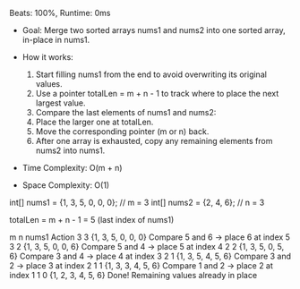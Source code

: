 ﻿Beats: 100%, Runtime: 0ms

- Goal:
	Merge two sorted arrays nums1 and nums2 into one sorted array, in-place in nums1.

- How it works:
	1. Start filling nums1 from the end to avoid overwriting its original values.
	2. Use a pointer totalLen = m + n - 1 to track where to place the next largest value.
	3. Compare the last elements of nums1 and nums2:
	4. Place the larger one at totalLen.
	5. Move the corresponding pointer (m or n) back.
	6. After one array is exhausted, copy any remaining elements from nums2 into nums1.

-  Time Complexity: O(m + n)
-  Space Complexity: O(1)

int[] nums1 = {1, 3, 5, 0, 0, 0}; // m = 3
int[] nums2 = {2, 4, 6};          // n = 3

totalLen = m + n - 1 = 5 (last index of nums1)

m	n	nums1	Action
3	3	{1, 3, 5, 0, 0, 0}	Compare 5 and 6 → place 6 at index 5
3	2	{1, 3, 5, 0, 0, 6}	Compare 5 and 4 → place 5 at index 4
2	2	{1, 3, 5, 0, 5, 6}	Compare 3 and 4 → place 4 at index 3
2	1	{1, 3, 5, 4, 5, 6}	Compare 3 and 2 → place 3 at index 2
1	1	{1, 3, 3, 4, 5, 6}	Compare 1 and 2 → place 2 at index 1
1	0	{1, 2, 3, 4, 5, 6}	Done! Remaining values already in place